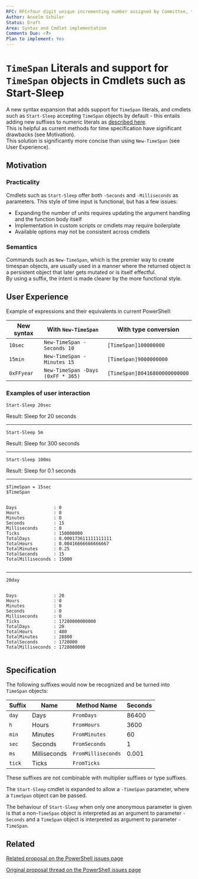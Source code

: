 ```yaml
---
RFC: RFC<four digit unique incrementing number assigned by Committee, this shall be left blank by the author>
Author: Anselm Schüler
Status: Draft
Area: Syntax and Cmdlet implementation
Comments Due: <?>
Plan to implement: Yes
---
```


# `TimeSpan` Literals and support for `TimeSpan` objects in Cmdlets such as Start-Sleep

A new syntax expansion that adds support for `TimeSpan` literals, and cmdlets such as `Start-Sleep` accepting `TimeSpan` objects by default - this entails adding new suffixes to numeric literals as [described here](https://docs.microsoft.com/en-us/powershell/module/Microsoft.PowerShell.Core/About/about_numeric_literals?view=powershell-7).  
This is helpful as current methods for time specification have significant drawbacks (see Motivation).  
This solution is significantly more concise than using `New-TimeSpan` (see User Experience).

## Motivation

### Practicality

Cmdlets such as `Start-Sleep` offer both `-Seconds` and `-Milliseconds` as parameters.
This style of time input is functional, but has a few issues:

- Expanding the number of units requires updating the argument handling and the function body itself
- Implementation in custom scripts or cmdlets may require boilerplate
- Available options may not be consistent across cmdlets

### Semantics

Commands such as `New-TimeSpan`, which is the premier way to create timespan objects, are usually used in a manner where the returned object is a persistent object that later gets mutated or is itself effectful.  
By using a suffix, the intent is made clearer by the more functional style.

## User Experience

Example of expressions and their equivalents in current PowerShell:

| New syntax | With `New-TimeSpan` | With type conversion |
| --- | --- | --- |
| `10sec` | `New-TimeSpan -Seconds 10` | `[TimeSpan]100000000` |
| `15min` | `New-TimeSpan -Minutes 15` | `[TimeSpan]9000000000` |
| `0xFFyear` | `New-TimeSpan -Days (0xFF * 365)` | `[TimeSpan]80416800000000000` |

### Examples of user interaction

```pwsh
Start-Sleep 20sec
```

Result: Sleep for 20 seconds

---

```pwsh
Start-Sleep 5m
```

Result: Sleep for 300 seconds

---

```pwsh
Start-Sleep 100ms
```

Result: Sleep for 0.1 seconds

---

```pwsh
$TimeSpan = 15sec
$TimeSpan
```

```none

Days              : 0
Hours             : 0
Minutes           : 0
Seconds           : 15
Milliseconds      : 0
Ticks             : 150000000
TotalDays         : 0.000173611111111111
TotalHours        : 0.00416666666666667
TotalMinutes      : 0.25
TotalSeconds      : 15
TotalMilliseconds : 15000


```

---

```pwsh
20day
```

```none

Days              : 20
Hours             : 0
Minutes           : 0
Seconds           : 0
Milliseconds      : 0
Ticks             : 17280000000000
TotalDays         : 20
TotalHours        : 480
TotalMinutes      : 28800
TotalSeconds      : 1728000
TotalMilliseconds : 1728000000


```

## Specification

The following suffixes would now be recognized and be turned into `TimeSpan` objects:

| Suffix    | Name          | Method Name           | Seconds   |
|-----------|---------------|-----------------------|-----------|
| `day`     | Days          | `FromDays`            | 86400     |
| `h`       | Hours         | `FromHours`           |  3600     |
| `min`     | Minutes       | `FromMinutes`         |    60     |
| `sec`     | Seconds       | `FromSeconds`         |     1     |
| `ms`      | Milliseconds  | `FromMilliseconds`    |     0.001 |
| `tick`    | Ticks         | `FromTicks`           |           |

These suffixes are not combinable with multiplier suffixes or type suffixes.

The `Start-Sleep` cmdlet is expanded to allow a `-TimeSpan` parameter, where a `TimeSpan` object can be passed.

The behaviour of `Start-Sleep` when only one anonymous parameter is given is that a non-`TimeSpan` object is interpreted as an argument to parameter `-Seconds` and a `TimeSpan` object is interpreted as argument to parameter `-TimeSpan`.

## Related

[Related proposal on the PowerShell issues page](https://github.com/PowerShell/PowerShell/issues/10712)

[Original proposal thread on the PowerShell issues page](https://github.com/PowerShell/PowerShell/issues/12305)

